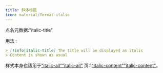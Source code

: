 ```yaml
---
title: 斜体标题
icon: material/format-italic
---
```


点名元数据:"italic-title"

用法 :

```md
> [!info|italic-title] The title will be displayed as italic
> Content is shown as usual
```

样式本身也适用于["italic-all"](../combined-styling/page-18.md)["italic-all"](../combined-styling/page-18.md)
页:1["italic-content"](../content-styling/page-8.md)["italic-content"](../content-styling/page-8.md)。


